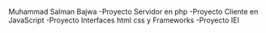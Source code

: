 Muhammad Salman Bajwa
-Proyecto Servidor en php
-Proyecto Cliente en JavaScript
-Proyecto Interfaces html css y Frameworks
-Proyecto IEI

